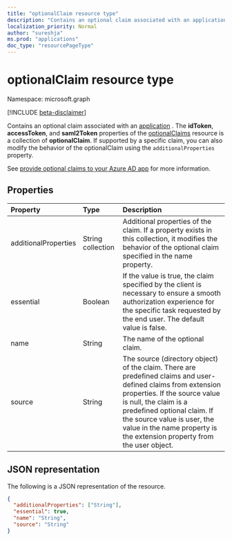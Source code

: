 ```yaml
---
title: "optionalClaim resource type"
description: "Contains an optional claim associated with an application."
localization_priority: Normal
author: "sureshja"
ms.prod: "applications"
doc_type: "resourcePageType"
---
```


# optionalClaim resource type

Namespace: microsoft.graph

[!INCLUDE [beta-disclaimer](../../includes/beta-disclaimer.md)]

Contains an optional claim associated with an [application](application.md) <!-- or a service principal -->. The **idToken**, **accessToken**, and **saml2Token** properties of the [optionalClaims](optionalclaims.md) resource is a collection of **optionalClaim**. If supported by a specific claim, you can also modify the behavior of the optionalClaim using the `additionalProperties` property. 

See [provide optional claims to your Azure AD app](/azure/active-directory/develop/active-directory-optional-claims) for more information.

## Properties

| Property     | Type        | Description |
|:-------------|:------------|:------------|
|additionalProperties|String collection| Additional properties of the claim. If a property exists in this collection, it modifies the behavior of the optional claim specified in the name property. |
|essential|Boolean| If the value is true, the claim specified by the client is necessary to ensure a smooth authorization experience for the specific task requested by the end user. The default value is false.|
|name|String| The name of the optional claim. |
|source|String| The source (directory object) of the claim. There are predefined claims and user-defined claims from extension properties. If the source value is null, the claim is a predefined optional claim. If the source value is user, the value in the name property is the extension property from the user object. |

## JSON representation

The following is a JSON representation of the resource.

<!-- {
  "blockType": "resource",
  "optionalProperties": [

  ],
  "@odata.type": "microsoft.graph.optionalClaim",
  "baseType": null
}-->

```json
{
  "additionalProperties": ["String"],
  "essential": true,
  "name": "String",
  "source": "String"
}
```

<!-- uuid: 16cd6b66-4b1a-43a1-adaf-3a886856ed98
2019-02-04 14:57:30 UTC -->
<!-- {
  "type": "#page.annotation",
  "description": "optionalClaim resource",
  "keywords": "",
  "section": "documentation",
  "tocPath": ""
}-->
